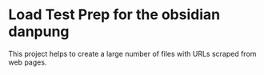 # Load Test Prep for the obsidian danpung

This project helps to create a large number of files with URLs scraped from web pages.